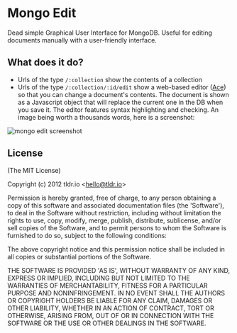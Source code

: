 Mongo Edit
=========

Dead simple Graphical User Interface for MongoDB.
Useful for editing documents manually with a user-friendly interface.

## What does it do?
* Urls of the type `/:collection` show the contents of a collection
* Urls of the type `/:collection/:id/edit` show a web-based editor (<a href="https://github.com/ajaxorg/ace" target="_blank">Ace</a>) so that you can change a document's contents. The document is shown as a Javascript object that will replace the current one in the DB when you save it. The editor features syntax highlighting and checking. An image being worth a thousands words, here is a screenshot:  

<img src="https://raw.github.com/tldrio/mongo-gui/master/assets/mongoEdit.png" alt="mongo edit screenshot">





## License 

(The MIT License)

Copyright (c) 2012 tldr.io &lt;hello@tldr.io&gt;

Permission is hereby granted, free of charge, to any person obtaining
a copy of this software and associated documentation files (the
'Software'), to deal in the Software without restriction, including
without limitation the rights to use, copy, modify, merge, publish,
distribute, sublicense, and/or sell copies of the Software, and to
permit persons to whom the Software is furnished to do so, subject to
the following conditions:

The above copyright notice and this permission notice shall be
included in all copies or substantial portions of the Software.

THE SOFTWARE IS PROVIDED 'AS IS', WITHOUT WARRANTY OF ANY KIND,
EXPRESS OR IMPLIED, INCLUDING BUT NOT LIMITED TO THE WARRANTIES OF
MERCHANTABILITY, FITNESS FOR A PARTICULAR PURPOSE AND NONINFRINGEMENT.
IN NO EVENT SHALL THE AUTHORS OR COPYRIGHT HOLDERS BE LIABLE FOR ANY
CLAIM, DAMAGES OR OTHER LIABILITY, WHETHER IN AN ACTION OF CONTRACT,
TORT OR OTHERWISE, ARISING FROM, OUT OF OR IN CONNECTION WITH THE
SOFTWARE OR THE USE OR OTHER DEALINGS IN THE SOFTWARE.
